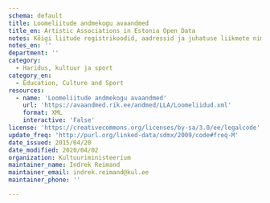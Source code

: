 ```yaml
---
schema: default
title: Loomeliitude andmekogu avaandmed
title_en: Artistic Associations in Estonia Open Data
notes: Kõigi liitude registrikoodid, aadressid ja juhatuse liikmete nimed ning isikukoodid.
notes_en: ''
department: ''
category:
  - Haridus, kultuur ja sport
category_en:
  - Education, Culture and Sport
resources:
  - name: 'Loomeliitude andmekogu avaandmed'
    url: 'https://avaandmed.rik.ee/andmed/LLA/Loomeliidud.xml'
    format: XML
    interactive: 'False'
license: 'https://creativecommons.org/licenses/by-sa/3.0/ee/legalcode'
update_freq: 'http://purl.org/linked-data/sdmx/2009/code#freq-M'
date_issued: 2015/04/20
date_modified: 2020/04/02
organization: Kultuuriministeerium
maintainer_name: Indrek Reimand
maintainer_email: indrek.reimand@kul.ee
maintainer_phone: ''

---
```


